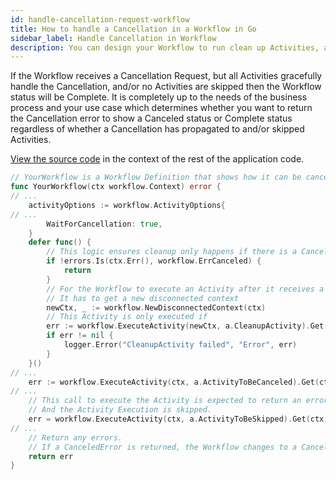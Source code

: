 ```yaml
---
id: handle-cancellation-request-workflow
title: How to handle a Cancellation in a Workflow in Go
sidebar_label: Handle Cancellation in Workflow
description: You can design your Workflow to run clean up Activities, and change to a Canceled status when a Cancellation Request is received.
---
```


<!-- DO NOT EDIT THIS FILE DIRECTLY.
THIS FILE IS GENERATED from https://github.com/temporalio/documentation/blob/main/sample-apps/go/features/cancellation/workflow.go. -->

If the Workflow receives a Cancellation Request, but all Activities gracefully handle the Cancellation, and/or no Activities are skipped then the Workflow status will be Complete.
It is completely up to the needs of the business process and your use case which determines whether you want to return the Cancellation error to show a Canceled status or Complete status regardless of whether a Cancellation has propagated to and/or skipped Activities.

<div class="copycode-notice-container"><a href="https://github.com/temporalio/documentation/blob/main/sample-apps/go/features/cancellation/workflow.go">View the source code</a> in the context of the rest of the application code.</div>

```go
// YourWorkflow is a Workflow Definition that shows how it can be canceled.
func YourWorkflow(ctx workflow.Context) error {
// ...
	activityOptions := workflow.ActivityOptions{
// ...
		WaitForCancellation: true,
	}
	defer func() {
		// This logic ensures cleanup only happens if there is a Cancelation error
		if !errors.Is(ctx.Err(), workflow.ErrCanceled) {
			return
		}
		// For the Workflow to execute an Activity after it receives a Cancellation Request
		// It has to get a new disconnected context
		newCtx, _ := workflow.NewDisconnectedContext(ctx)
		// This Activity is only executed if
		err := workflow.ExecuteActivity(newCtx, a.CleanupActivity).Get(ctx, nil)
		if err != nil {
			logger.Error("CleanupActivity failed", "Error", err)
		}
	}()
// ...
	err := workflow.ExecuteActivity(ctx, a.ActivityToBeCanceled).Get(ctx, &result)
// ...
	// This call to execute the Activity is expected to return an error "canceled".
	// And the Activity Execution is skipped.
	err = workflow.ExecuteActivity(ctx, a.ActivityToBeSkipped).Get(ctx, nil)
// ...
	// Return any errors.
	// If a CanceledError is returned, the Workflow changes to a Canceled state.
	return err
}
```
